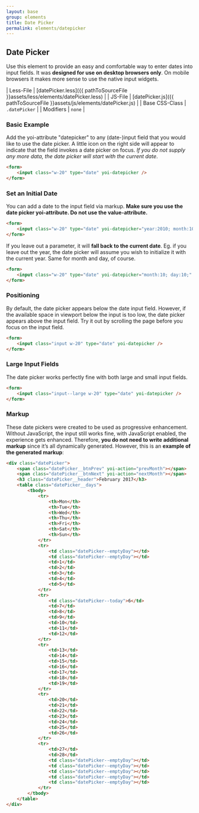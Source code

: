 ```yaml
---
layout: base
group: elements
title: Date Picker
permalink: elements/datepicker
---
```


## Date Picker
Use this element to provide an easy and comfortable way to enter dates into input fields. It was **designed for use on desktop browsers only**. On mobile browsers it makes more sense to use the native input widgets.

| Less-File      | [datePicker.less]({{ pathToSourceFile }}assets/less/elements/datePicker.less) |
| JS-File        | [datePicker.js]({{ pathToSourceFile }}assets/js/elements/datePicker.js)       |
| Base CSS-Class | `.datePicker`                                                                 |
| Modifiers      | `none`                                                                        |

### Basic Example
Add the yoi-attribute "datepicker" to any (date-)input field that you would like to use the date picker. A little icon on the right side will appear to indicate that the field invokes a date picker on focus. *If you do not supply any more data, the date picker will start with the current date*.

```html
<form>
    <input class="w-20" type="date" yoi-datepicker />
</form>
```

### Set an Initial Date
You can add a date to the input field via markup. **Make sure you use the date picker yoi-attribute. Do not use the value-attribute.**

```html
<form>
    <input class="w-20" type="date" yoi-datepicker="year:2010; month:10; day:5;" />
</form>
```

If you leave out a parameter, it will **fall back to the current date**. Eg. if you leave out the year, the date picker will assume you wish to initialize it with the current year. Same for month and day, of course.

```html
<form>
    <input class="w-20" type="date" yoi-datepicker="month:10; day:10;" />
</form>
```

### Positioning
By default, the date picker appears below the date input field. However, if the available space in viewport below the input is too low, the date picker appears above the input field. Try it out by scrolling the page before you focus on the input field.

```html
<form>
    <input class="input w-20" type="date" yoi-datepicker />
</form>
```

### Large Input Fields
The date picker works perfectly fine with both large and small input fields.

```html
<form>
    <input class="input--large w-20" type="date" yoi-datepicker />
</form>
```

### Markup
These date pickers were created to be used as progressive enhancement. Without JavaScript, the input still works fine, with JavaScript enabled, the experience gets enhanced. Therefore, **you do not need to write additional markup** since it’s all dynamically generated. However, this is an **example of the generated markup**:

```html
<div class="datePicker">
    <span class="datePicker__btnPrev" yoi-action="prevMonth"></span>
    <span class="datePicker__btnNext" yoi-action="nextMonth"></span>
    <h3 class="datePicker__header">February 2017</h3>
    <table class="datePicker__days">
        <tbody>
            <tr>
                <th>Mon</th>
                <th>Tue</th>
                <th>Wed</th>
                <th>Thu</th>
                <th>Fri</th>
                <th>Sat</th>
                <th>Sun</th>
            </tr>
            <tr>
                <td class="datePicker--emptyDay"></td>
                <td class="datePicker--emptyDay"></td>
                <td>1</td>
                <td>2</td>
                <td>3</td>
                <td>4</td>
                <td>5</td>
            </tr>
            <tr>
                <td class="datePicker--today">6</td>
                <td>7</td>
                <td>8</td>
                <td>9</td>
                <td>10</td>
                <td>11</td>
                <td>12</td>
            </tr>
            <tr>
                <td>13</td>
                <td>14</td>
                <td>15</td>
                <td>16</td>
                <td>17</td>
                <td>18</td>
                <td>19</td>
            </tr>
            <tr>
                <td>20</td>
                <td>21</td>
                <td>22</td>
                <td>23</td>
                <td>24</td>
                <td>25</td>
                <td>26</td>
            </tr>
            <tr>
                <td>27</td>
                <td>28</td>
                <td class="datePicker--emptyDay"></td>
                <td class="datePicker--emptyDay"></td>
                <td class="datePicker--emptyDay"></td>
                <td class="datePicker--emptyDay"></td>
                <td class="datePicker--emptyDay"></td>
            </tr>
        </tbody>
    </table>
</div>
```